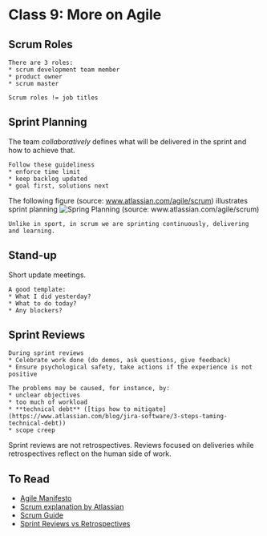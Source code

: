 # Class 9: More on Agile

## Scrum Roles

```{important}
There are 3 roles:
* scrum development team member
* product owner
* scrum master

Scrum roles != job titles
```

## Sprint Planning

The team *collaboratively* defines what will be delivered in the sprint and how to achieve that.

```{important}
Follow these guideliness
* enforce time limit
* keep backlog updated
* goal first, solutions next 
```

The following figure (source: www.atlassian.com/agile/scrum) illustrates sprint planning
![Spring Planning (source: www.atlassian.com/agile/scrum)](https://wac-cdn.atlassian.com/dam/jcr:d898416a-7850-4cb8-a283-915a1f377ad6/sprint%20planning%20diagram.svg?cdnVersion=1001)

```{note}
Unlike in sport, in scrum we are sprinting continuously, delivering and learning.
```

## Stand-up

Short update meetings.
```{tip}
A good template:
* What I did yesterday?
* What to do today?
* Any blockers?
```

## Sprint Reviews

```{important}
During sprint reviews
* Celebrate work done (do demos, ask questions, give feedback)
* Ensure psychological safety, take actions if the experience is not positive
```

```{tip}
The problems may be caused, for instance, by:
* unclear objectives
* too much of workload
* **technical debt** ([tips how to mitigate](https://www.atlassian.com/blog/jira-software/3-steps-taming-technical-debt))
* scope creep 
```

Sprint reviews are not retrospectives. Reviews focused on deliveries while retrospectives reflect on the human side of work. 



## To Read

* [Agile Manifesto](https://agilemanifesto.org/)
* [Scrum explanation by Atlassian](https://www.atlassian.com/agile/scrum)
* [Scrum Guide](https://scrumguides.org/)
* [Sprint Reviews vs Retrospectives](https://www.parabol.co/blog/sprint-reviews-vs-retrospectives/)